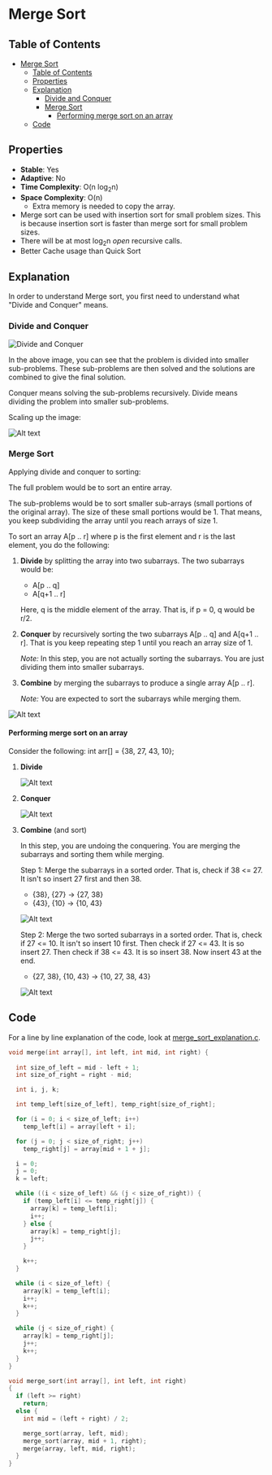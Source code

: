 # Merge Sort

## Table of Contents
- [Merge Sort](#merge-sort)
  - [Table of Contents](#table-of-contents)
  - [Properties](#properties)
  - [Explanation](#explanation)
    - [Divide and Conquer](#divide-and-conquer)
    - [Merge Sort](#merge-sort-1)
      - [Performing merge sort on an array](#performing-merge-sort-on-an-array)
  - [Code](#code)

## Properties
- **Stable**: Yes
- **Adaptive**: No
- **Time Complexity**: O(n log<sub>2</sub>n)
- **Space Complexity**: O(n)
  -  Extra memory is needed to copy the array.
- Merge sort can be used with insertion sort for small problem sizes. This is because insertion sort is faster than merge sort for small problem sizes.
- There will be at most log<sub>2</sub>n *open* recursive calls.
- Better Cache usage than Quick Sort

## Explanation

In order to understand Merge sort, you first need to understand what "Divide and Conquer" means. 

### Divide and Conquer
![Divide and Conquer](images/dc.png)

In the above image, you can see that the problem is divided into smaller sub-problems. These sub-problems are then solved and the solutions are combined to give the final solution.

Conquer means solving the sub-problems recursively. Divide means dividing the problem into smaller sub-problems.

Scaling up the image: 

![Alt text](images/dc_scaled.png)

### Merge Sort
Applying divide and conquer to sorting:

The full problem would be to sort an entire array. 

The sub-problems would be to sort smaller sub-arrays (small portions of the original array). The size of these small portions would be 1. That means, you keep subdividing the array until you reach arrays of size 1.


To sort an array A[p .. r] where p is the first element and r is the last element, you do the following:
1. **Divide** by splitting the array into two subarrays. The two subarrays would be:
    - A[p .. q]
    - A[q+1 .. r]
  
   Here, q is the middle element of the array.
   That is, if p = 0, q would be r/2. 

2. **Conquer** by recursively sorting the two subarrays A[p .. q] and A[q+1 .. r]. That is you keep repeating step 1 until you reach an array size of 1.
   
   *Note:* In this step, you are not actually sorting the subarrays. You are just dividing them into smaller subarrays.

3. **Combine** by merging the subarrays to produce a single array A[p .. r].
   
   *Note:* You are expected to sort the subarrays while merging them. 

![Alt text](images/ms_1.png)


#### Performing merge sort on an array
Consider the following:
int arr[] = {38, 27, 43, 10};

1. **Divide**
   
    ![Alt text](images/ms_step1.png)

2. **Conquer**
   
    ![Alt text](images/ms_step2.png)

3. **Combine** (and sort)
   
    In this step, you are undoing the conquering. You are merging the subarrays and sorting them while merging.

    Step 1: Merge the subarrays in a sorted order. That is, check if 38 <= 27. It isn't so insert 27 first and then 38.
    - {38}, {27} -> {27, 38}
    - {43}, {10} -> {10, 43}
  
    ![Alt text](images/ms_step3.png)

    Step 2: Merge the two sorted subarrays in a sorted order. That is, check if 27 <= 10. It isn't so insert 10 first. Then check if 27 <= 43. It is so insert 27. Then check if 38 <= 43. It is so insert 38. Now insert 43 at the end.
    - {27, 38}, {10, 43} -> {10, 27, 38, 43}
  
    ![Alt text](images/ms_step4.png)


## Code
For a line by line explanation of the code, look at [merge_sort_explanation.c](merge_sort_explanation.c).
```c
void merge(int array[], int left, int mid, int right) {
  
  int size_of_left = mid - left + 1;
  int size_of_right = right - mid;

  int i, j, k; 

  int temp_left[size_of_left], temp_right[size_of_right]; 

  for (i = 0; i < size_of_left; i++)
    temp_left[i] = array[left + i];

  for (j = 0; j < size_of_right; j++)
    temp_right[j] = array[mid + 1 + j];

  i = 0;
  j = 0;
  k = left;

  while ((i < size_of_left) && (j < size_of_right)) {
    if (temp_left[i] <= temp_right[j]) {
      array[k] = temp_left[i];
      i++;
    } else {
      array[k] = temp_right[j];
      j++;
    }

    k++;
  }

  while (i < size_of_left) {
    array[k] = temp_left[i];
    i++;
    k++;
  }

  while (j < size_of_right) {
    array[k] = temp_right[j];
    j++;
    k++;
  }
}

void merge_sort(int array[], int left, int right) 
{
  if (left >= right) 
    return;
  else {
    int mid = (left + right) / 2; 

    merge_sort(array, left, mid);    
    merge_sort(array, mid + 1, right);
    merge(array, left, mid, right); 
  }
}

```

